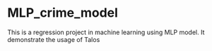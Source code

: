 # MLP_crime_model
This is a regression project in machine learning using MLP model. It demonstrate the usage of Talos
